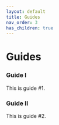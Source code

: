 ```yaml
---
layout: default
title: Guides
nav_order: 3
has_children: true
---
```

<!--Copyright (c) Laserfiche.
Licensed under the MIT License. See LICENSE in the project root for license information.-->
# Guides 

### Guide I
This is guide #1.

### Guide II
This is guide #2.
